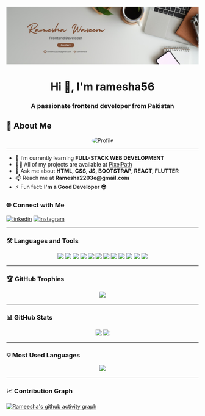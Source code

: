 ![logo](https://github.com/ramesha56/ramesha56/blob/main/rameesha%20banner.jpg)

<h1 align="center">Hi 👋, I'm ramesha56</h1>
<h3 align="center">A passionate frontend developer from Pakistan</h3>


## 📌 About Me  

<div align="center">
  <img src="https://connectimark.com/wp-content/uploads/2024/10/ishyelow.gif" alt="Profile" width="200" style="border-radius: 50%;" />
</div>



---

<ul>
  <li>🌱 I’m currently learning <b>FULL-STACK WEB DEVELOPMENT</b></li>
  <li>👨‍💻 All of my projects are available at <a href="https://react-folio-mocha.vercel.app/">PixelPath</a></li>
  <li>💬 Ask me about <b>HTML, CSS, JS, BOOTSTRAP, REACT, FLUTTER</b></li>
  <li>📫 Reach me at <b>Ramesha2203e@gmail.com</b></li>
  <li>⚡ Fun fact: <b>I'm a Good Developer 😎</b></li>
</ul>


### 🌐 Connect with Me
<p align="left">
<a href="https://www.linkedin.com/in/ramesha-waseem-ul-haq-65b1a6256/" target="blank"><img align="center" src="https://raw.githubusercontent.com/rahuldkjain/github-profile-readme-generator/master/src/images/icons/Social/linked-in-alt.svg" alt="linkedin" height="30" width="40" /></a>
<a href="https://instagram.com/coding_with_ramesha" target="blank"><img align="center" src="https://raw.githubusercontent.com/rahuldkjain/github-profile-readme-generator/master/src/images/icons/Social/instagram.svg" alt="instagram" height="30" width="40" /></a>
</p>

---

### 🛠️ Languages and Tools  

<p align="center">
  <a href="https://html.com/" target="_blank"><img src="https://skillicons.dev/icons?i=html" height="60"/></a>
  <a href="https://www.w3schools.com/css/" target="_blank"><img src="https://skillicons.dev/icons?i=css" height="60"/></a>
  <a href="https://getbootstrap.com" target="_blank"><img src="https://skillicons.dev/icons?i=bootstrap" height="60"/></a>
  <a href="https://javascript.com/" target="_blank"><img src="https://skillicons.dev/icons?i=js" height="60"/></a>
  <a href="https://reactjs.org/" target="_blank"><img src="https://skillicons.dev/icons?i=react" height="60"/></a>
  <a href="https://flutter.dev/" target="_blank"><img src="https://skillicons.dev/icons?i=flutter" height="60"/></a>
  <a href="https://nodejs.org" target="_blank"><img src="https://skillicons.dev/icons?i=nodejs" height="60"/></a>
  <a href="https://mongodb.com" target="_blank"><img src="https://skillicons.dev/icons?i=mongodb" height="60"/></a>
  <a href="https://git-scm.com" target="_blank"><img src="https://skillicons.dev/icons?i=git" height="60"/></a>
  <a href="https://github.com" target="_blank"><img src="https://skillicons.dev/icons?i=github" height="60"/></a>
  <a href="https://figma.com" target="_blank"><img src="https://skillicons.dev/icons?i=figma" height="60"/></a>
  <a href="https://code.visualstudio.com/" target="_blank"><img src="https://skillicons.dev/icons?i=vscode" height="60"/></a>
</p>


---

### 🏆 GitHub Trophies
<p align="center">
  <img src="https://github-profile-trophy.vercel.app/?username=ramesha56&theme=radical&no-frame=false&no-bg=false&margin-w=15" />
</p>

---

### 📊 GitHub Stats
<p align="center">
  <img src="https://github-readme-stats.vercel.app/api?username=ramesha56&show_icons=true&theme=radical" height="180"/>
  <img src="https://github-readme-streak-stats.herokuapp.com/?user=ramesha56&theme=radical" height="180"/>
</p>

---

### 💡 Most Used Languages
<p align="center">
  <img src="https://github-readme-stats.vercel.app/api/top-langs/?username=ramesha56&layout=compact&theme=radical" height="180"/>
</p>

---

### 📈 Contribution Graph
[![Rameesha's github activity graph](https://github-readme-activity-graph.vercel.app/graph?username=ramesha56&theme=radical)](https://github.com/ashutosh00710/github-readme-activity-graph)
